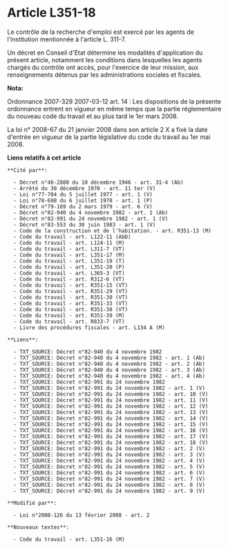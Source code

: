 # Article L351-18

Le contrôle de la recherche d'emploi est exercé par les agents de l'institution mentionnée à l'article L. 311-7. 

Un décret en Conseil d'Etat détermine les modalités d'application du présent article, notamment les conditions dans
lesquelles les agents chargés du contrôle ont accès, pour l'exercice de leur mission, aux renseignements détenus par les
administrations sociales et fiscales.

**Nota:**

Ordonnance 2007-329 2007-03-12 art. 14 : Les dispositions de la présente ordonnance entrent en vigueur en même temps que la
partie réglementaire du nouveau code du travail et au plus tard le 1er mars 2008.

La loi n° 2008-67 du 21 janvier 2008 dans son article 2 X a fixé la date d'entrée en vigueur de la partie législative du code
du travail au 1er mai 2008.

**Liens relatifs à cet article**

	**Cité par**:

	  - Décret n°46-2880 du 10 décembre 1946 - art. 31-4 (Ab)
	  - Arrêté du 30 décembre 1970 - art. 11 ter (V)
	  - Loi n°77-704 du 5 juillet 1977 - art. 1 (V)
	  - Loi n°78-698 du 6 juillet 1978 - art. 1 (P)
	  - Décret n°79-169 du 2 mars 1979 - art. 6 (V)
	  - Décret n°82-940 du 4 novembre 1982 - art. 1 (Ab)
	  - Décret n°82-991 du 24 novembre 1982 - art. 1 (V)
	  - Décret n°83-553 du 30 juin 1983 - art. 1 (V)
	  - Code de la construction et de l'habitation. - art. R351-13 (M)
	  - Code du travail - art. L122-11 (AbD)
	  - Code du travail - art. L124-11 (M)
	  - Code du travail - art. L311-7 (VT)
	  - Code du travail - art. L351-17 (M)
	  - Code du travail - art. L351-19 (T)
	  - Code du travail - art. L351-20 (P)
	  - Code du travail - art. L365-3 (VT)
	  - Code du travail - art. R312-6 (VT)
	  - Code du travail - art. R351-15 (VT)
	  - Code du travail - art. R351-29 (VT)
	  - Code du travail - art. R351-30 (VT)
	  - Code du travail - art. R351-33 (VT)
	  - Code du travail - art. R351-38 (VT)
	  - Code du travail - art. R351-39 (M)
	  - Code du travail - art. R833-7 (VT)
	  - Livre des procédures fiscales - art. L134 A (M)

	**Liens**:

	  - TXT_SOURCE: Décret n°82-940 du 4 novembre 1982
	  - TXT_SOURCE: Décret n°82-940 du 4 novembre 1982 - art. 1 (Ab)
	  - TXT_SOURCE: Décret n°82-940 du 4 novembre 1982 - art. 2 (Ab)
	  - TXT_SOURCE: Décret n°82-940 du 4 novembre 1982 - art. 3 (Ab)
	  - TXT_SOURCE: Décret n°82-940 du 4 novembre 1982 - art. 4 (Ab)
	  - TXT_SOURCE: Décret n°82-991 du 24 novembre 1982
	  - TXT_SOURCE: Décret n°82-991 du 24 novembre 1982 - art. 1 (V)
	  - TXT_SOURCE: Décret n°82-991 du 24 novembre 1982 - art. 10 (V)
	  - TXT_SOURCE: Décret n°82-991 du 24 novembre 1982 - art. 11 (V)
	  - TXT_SOURCE: Décret n°82-991 du 24 novembre 1982 - art. 12 (V)
	  - TXT_SOURCE: Décret n°82-991 du 24 novembre 1982 - art. 13 (V)
	  - TXT_SOURCE: Décret n°82-991 du 24 novembre 1982 - art. 14 (V)
	  - TXT_SOURCE: Décret n°82-991 du 24 novembre 1982 - art. 15 (V)
	  - TXT_SOURCE: Décret n°82-991 du 24 novembre 1982 - art. 16 (V)
	  - TXT_SOURCE: Décret n°82-991 du 24 novembre 1982 - art. 17 (V)
	  - TXT_SOURCE: Décret n°82-991 du 24 novembre 1982 - art. 18 (V)
	  - TXT_SOURCE: Décret n°82-991 du 24 novembre 1982 - art. 2 (V)
	  - TXT_SOURCE: Décret n°82-991 du 24 novembre 1982 - art. 3 (V)
	  - TXT_SOURCE: Décret n°82-991 du 24 novembre 1982 - art. 4 (V)
	  - TXT_SOURCE: Décret n°82-991 du 24 novembre 1982 - art. 5 (V)
	  - TXT_SOURCE: Décret n°82-991 du 24 novembre 1982 - art. 6 (V)
	  - TXT_SOURCE: Décret n°82-991 du 24 novembre 1982 - art. 7 (V)
	  - TXT_SOURCE: Décret n°82-991 du 24 novembre 1982 - art. 8 (V)
	  - TXT_SOURCE: Décret n°82-991 du 24 novembre 1982 - art. 9 (V)

	**Modifié par**:

	  - Loi n°2008-126 du 13 février 2008 - art. 2

	**Nouveaux textes**:

	  - Code du travail - art. L351-16 (M)
